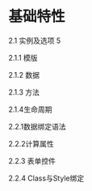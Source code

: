 # 基础特性

2.1  实例及选项  5

2.1.1 模版

2.1.2 数据

2.1.3 方法

2.1.4生命周期

2.2.1数据绑定语法

2.2.2计算属性

2.2.3 表单控件

2.2.4 Class与Style绑定

